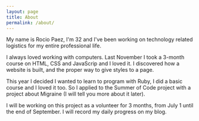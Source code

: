 ```yaml
---
layout: page
title: About
permalink: /about/
---
```


My name is Rocio Paez, I'm 32 and I've been working on technology related logistics for my entire professional life.

I always loved working with computers. Last November I took a 3-month course on HTML, CSS and JavaScrip and I loved it. I discovered how a website is built, and the proper way to give styles to a page.

This year I decided I wanted to learn to program with Ruby, I did a basic course and I loved it too.
So I applied to the Summer of Code project with a project about Migraine (I will tell you more about it later).

I will be working on this project as a volunteer for 3 months, from July 1 until the end of September.
I will record my daily progress on my blog.




